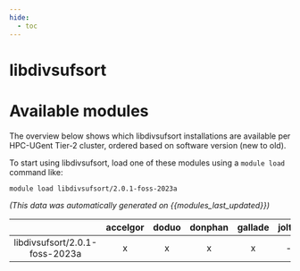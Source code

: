 ```yaml
---
hide:
  - toc
---
```


libdivsufsort
=============

# Available modules


The overview below shows which libdivsufsort installations are available per HPC-UGent Tier-2 cluster, ordered based on software version (new to old).

To start using libdivsufsort, load one of these modules using a `module load` command like:

```shell
module load libdivsufsort/2.0.1-foss-2023a
```

*(This data was automatically generated on {{modules_last_updated}})*  

| |accelgor|doduo|donphan|gallade|joltik|shinx|skitty|
| :---: | :---: | :---: | :---: | :---: | :---: | :---: | :---: |
|libdivsufsort/2.0.1-foss-2023a|x|x|x|x|-|x|x|

